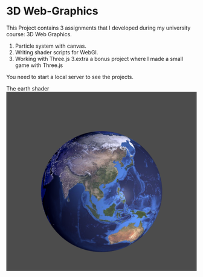 # 3D Web-Graphics
This Project contains 3 assignments that I developed during my university course: 3D Web Graphics. 
1. Particle system with canvas.
2. Writing shader scripts for WebGl.
3. Working with Three.js 
3.extra a bonus project where I made a small game with Three.js

You need to start a local server to see the projects. 

The earth shader
![screenshot](3wg/3DTest.png)


